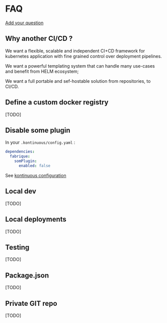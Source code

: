 # FAQ

[Add your question](https://github.com/SocialGouv/kontinuous/issues/new?title=docs:%20add%20FAQ%20entry)

## Why another CI/CD ?

We want a flexible, scalable and independent CI+CD framework for kubernetes application with fine grained control over deployment pipelines.

We want a powerful templating system that can handle many use-cases and benefit from HELM ecosystem;

We want a full portable and sef-hostable solution from repositories, to CI/CD.

## Define a custom docker registry

[TODO]

## Disable some plugin

In your `.kontinuous/config.yaml` :

```yaml
dependencies:
  fabrique:
    somPlugin:
      enabled: false
```

See [kontinuous configuration](/advanced/configuration)

## Local dev

[TODO]

## Local deployments

[TODO]

## Testing

[TODO]

## Package.json

[TODO]

## Private GIT repo

[TODO]
